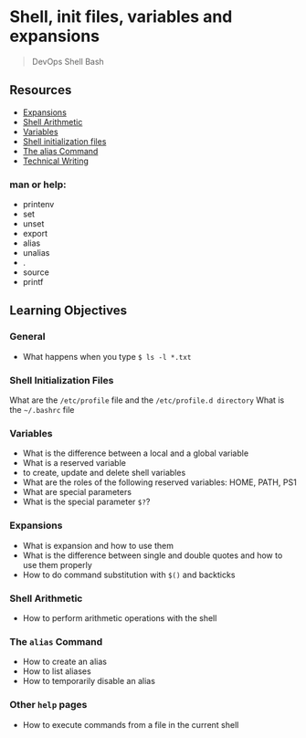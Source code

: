 # Shell, init files, variables and expansions
> DevOps  Shell  Bash

## Resources
* [Expansions](https://intranet.alxswe.com/rltoken/oXnzBjLBA9t9dr7WuftdmQ)
* [Shell Arithmetic](https://intranet.alxswe.com/rltoken/PLSUQnBcKKU5eEgRfRDlug)
* [Variables](https://intranet.alxswe.com/rltoken/SvdGNZJjKsPghzZEhaWu4Q)
* [Shell initialization files](https://intranet.alxswe.com/rltoken/tqud57kjsSYgDfeZDlwl3g)
* [The alias Command](https://intranet.alxswe.com/rltoken/1Z3nYPjmidqQJXcWQ9Fkug)
* [Technical Writing](https://intranet.alxswe.com/rltoken/wYrZr3t3DeAE8PpYHYWGiw)

### man or help:

* printenv
* set
* unset
* export
* alias
* unalias
* .
* source
* printf
  
## Learning Objectives
### General
* What happens when you type ```$ ls -l *.txt```

### Shell Initialization Files
What are the ```/etc/profile``` file and the ```/etc/profile.d directory```
What is the ```~/.bashrc``` file

### Variables
* What is the difference between a local and a global variable
* What is a reserved variable
*  to create, update and delete shell variables
* What are the roles of the following reserved variables: HOME, PATH, PS1
* What are special parameters
* What is the special parameter ```$?```?

### Expansions
* What is expansion and how to use them
* What is the difference between single and double quotes and how to use them properly
* How to do command substitution with ```$()``` and backticks

### Shell Arithmetic
* How to perform arithmetic operations with the shell

 ### The ```alias``` Command
* How to create an alias
* How to list aliases
* How to temporarily disable an alias

### Other ```help``` pages
* How to execute commands from a file in the current shell

